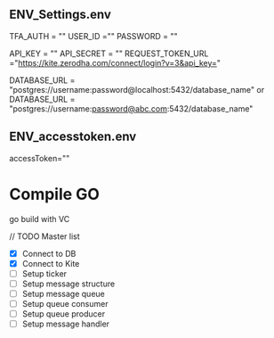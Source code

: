## ENV_Settings.env

TFA_AUTH = ""
USER_ID =""
PASSWORD = ""

API_KEY = ""
API_SECRET = ""
REQUEST_TOKEN_URL ="https://kite.zerodha.com/connect/login?v=3&api_key="

DATABASE_URL = "postgres://username:password@localhost:5432/database_name"
or
DATABASE_URL = "postgres://username:password@abc.com:5432/database_name"

## ENV_accesstoken.env

accessToken=""

# Compile GO

go build
with VC

// TODO Master list
- [x] Connect to DB
- [x] Connect to Kite
- [ ] Setup ticker
- [ ] Setup message structure
- [ ] Setup message queue
- [ ] Setup queue consumer
- [ ] Setup queue producer
- [ ] Setup message handler
